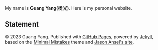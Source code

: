My name is **Guang Yang(杨光)**. Here is my personal website.

## Statement

© 2023 Guang Yang. Published with [GitHub Pages](https://pages.github.com/), powered by [Jekyll](https://jekyllrb.com/), based on the [Minimal Mistakes](https://mademistakes.com/) theme and [Jason Ansel's site](https://github.com/jansel/jansel.github.io).
